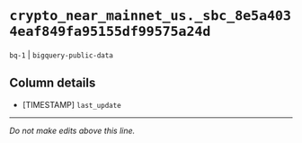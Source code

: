 # `crypto_near_mainnet_us._sbc_8e5a4034eaf849fa95155df99575a24d`
`bq-1` | `bigquery-public-data`

## Column details
* [TIMESTAMP] `last_update`

-------------------------------------------------------------------------------
*Do not make edits above this line.*
